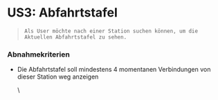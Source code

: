 # US3: Abfahrtstafel

> `Als User möchte nach einer Station suchen können, um die Aktuellen Abfahrtstafel zu sehen.`

### Abnahmekriterien

*   Die Abfahrtstafel soll mindestens 4 momentanen Verbindungen von dieser Station weg anzeigen

    \

